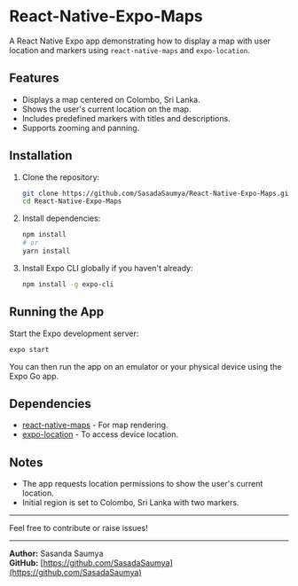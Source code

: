 # React-Native-Expo-Maps

A React Native Expo app demonstrating how to display a map with user location and markers using `react-native-maps` and `expo-location`.

## Features

- Displays a map centered on Colombo, Sri Lanka.
- Shows the user's current location on the map.
- Includes predefined markers with titles and descriptions.
- Supports zooming and panning.

## Installation

1. Clone the repository:
   ```bash
   git clone https://github.com/SasadaSaumya/React-Native-Expo-Maps.git
   cd React-Native-Expo-Maps
   ```

2. Install dependencies:

   ```bash
   npm install
   # or
   yarn install
   ```

3. Install Expo CLI globally if you haven't already:

   ```bash
   npm install -g expo-cli
   ```

## Running the App

Start the Expo development server:

```bash
expo start
```

You can then run the app on an emulator or your physical device using the Expo Go app.

## Dependencies

* [react-native-maps](https://github.com/react-native-maps/react-native-maps) - For map rendering.
* [expo-location](https://docs.expo.dev/versions/latest/sdk/location/) - To access device location.

## Notes

* The app requests location permissions to show the user's current location.
* Initial region is set to Colombo, Sri Lanka with two markers.

---

Feel free to contribute or raise issues!

---

**Author:** Sasanda Saumya  
**GitHub:** [https://github.com/SasadaSaumya](https://github.com/SasadaSaumya)
